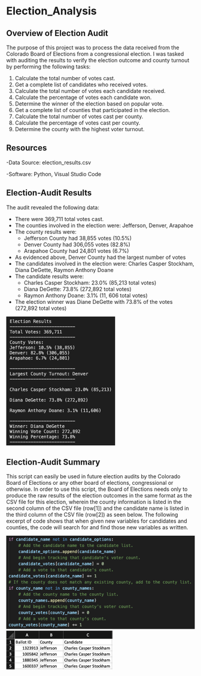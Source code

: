 # Election_Analysis

## Overview of Election Audit
The purpose of this project was to process the data received from the Colorado Board of Elections from a congressional election. I was tasked with auditing the results to verify the election outcome and county turnout by performing the following tasks:

1. Calculate the total number of votes cast.
2. Get a complete list of candidates who received votes. 
3. Calculate the total number of votes each candidate received. 
4. Calculate the percentage of votes each candidate won.
5. Determine the winner of the election based on popular vote.
6. Get a complete list of counties that participated in the election.
7. Calculate the total number of votes cast per county.
8. Calculate the percentage of votes cast per county.
9. Determine the county with the highest voter turnout.

## Resources
-Data Source: election_results.csv

-Software: Python, Visual Studio Code

## Election-Audit Results
The audit revealed the following data:
  - There were 369,711 total votes cast.
  - The counties involved in the election were: Jefferson, Denver, Arapahoe
  - The county results were:
    - Jefferson County had 38,855 votes (10.5%)
    - Denver County had 306,055 votes (82.8%)
    - Arapahoe County had 24,801 votes (6.7%)
  - As evidenced above, Denver County had the largest number of votes
  - The candidates involved in the election were: Charles Casper Stockham, Diana DeGette, Raymon Anthony Doane
  - The candidate results were: 
    - Charles Casper Stockham: 23.0% (85,213 total votes)
    - Diana DeGette: 73.8% (272,892 total votes)
    - Raymon Anthony Doane: 3.1% (11, 606 total votes)
  - The election winner was Diane DeGette with 73.8% of the votes (272,892 total votes)

![](Election_Results.png)

## Election-Audit Summary
This script can easily be used in future election audits by the Colorado Board of Elections or any other board of elections, congressional or otherwise. In order to use this script, the Board of Elections needs only to produce the raw results of the election outcomes in the same format as the CSV file for this election, wherein the county information is listed in the second column of the CSV file (row[1]) and the candidate name is listed in the third column of the CSV file (row[2]) as seen below. The following excerpt of code shows that when given new variables for candidates and counties, the code will search for and find those new variables as written.

![](Candidate_And_County.png)
![](Election_CSV.png)
